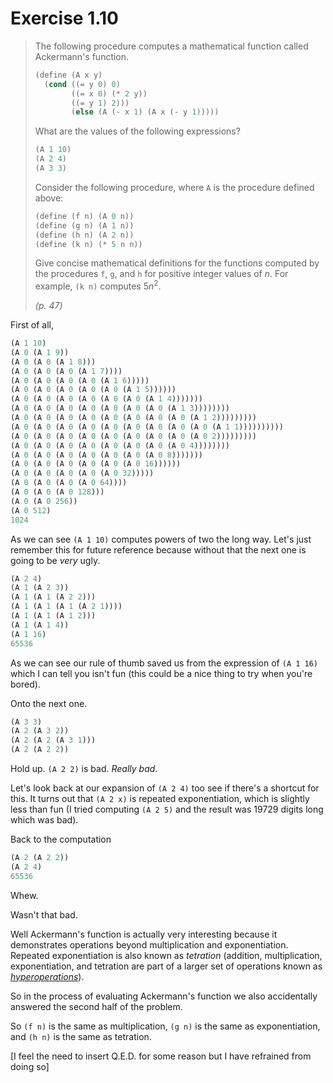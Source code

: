 # Exercise 1.10

> The following procedure computes a mathematical function called Ackermann's function.
>
> ```scheme
> (define (A x y)
>   (cond ((= y 0) 0)
>         ((= x 0) (* 2 y))
>         ((= y 1) 2)))
>         (else (A (- x 1) (A x (- y 1)))))
> ```
>
> What are the values of the following expressions?
>
> ```scheme
> (A 1 10)
> (A 2 4)
> (A 3 3)
> ```
>
> Consider the following procedure, where `A` is the procedure defined above:
>
> ```scheme
> (define (f n) (A 0 n))
> (define (g n) (A 1 n))
> (define (h n) (A 2 n))
> (define (k n) (* 5 n n))
> ```
>
> Give concise mathematical definitions for the functions computed by the procedures `f`, `g`, and `h` for positive integer values of $n$. For example, `(k n)` computes $5n^2$.
>
> *(p. 47)*

First of all,

```scheme
(A 1 10)
(A 0 (A 1 9))
(A 0 (A 0 (A 1 8)))
(A 0 (A 0 (A 0 (A 1 7))))
(A 0 (A 0 (A 0 (A 0 (A 1 6)))))
(A 0 (A 0 (A 0 (A 0 (A 0 (A 1 5))))))
(A 0 (A 0 (A 0 (A 0 (A 0 (A 0 (A 1 4)))))))
(A 0 (A 0 (A 0 (A 0 (A 0 (A 0 (A 0 (A 1 3))))))))
(A 0 (A 0 (A 0 (A 0 (A 0 (A 0 (A 0 (A 0 (A 1 2)))))))))
(A 0 (A 0 (A 0 (A 0 (A 0 (A 0 (A 0 (A 0 (A 0 (A 1 1))))))))))
(A 0 (A 0 (A 0 (A 0 (A 0 (A 0 (A 0 (A 0 (A 0 2)))))))))
(A 0 (A 0 (A 0 (A 0 (A 0 (A 0 (A 0 (A 0 4))))))))
(A 0 (A 0 (A 0 (A 0 (A 0 (A 0 (A 0 8)))))))
(A 0 (A 0 (A 0 (A 0 (A 0 (A 0 16))))))
(A 0 (A 0 (A 0 (A 0 (A 0 32)))))
(A 0 (A 0 (A 0 (A 0 64))))
(A 0 (A 0 (A 0 128)))
(A 0 (A 0 256))
(A 0 512)
1024
```

As we can see `(A 1 10)` computes powers of two the long way. Let's just remember this for future reference because without that the next one is going to be *very* ugly.

```scheme
(A 2 4)
(A 1 (A 2 3))
(A 1 (A 1 (A 2 2)))
(A 1 (A 1 (A 1 (A 2 1))))
(A 1 (A 1 (A 1 2)))
(A 1 (A 1 4))
(A 1 16)
65536
```

As we can see our rule of thumb saved us from the expression of `(A 1 16)` which I can tell you isn't fun (this could be a nice thing to try when you're bored).

Onto the next one.

```scheme
(A 3 3)
(A 2 (A 3 2))
(A 2 (A 2 (A 3 1)))
(A 2 (A 2 2))
```

Hold up. `(A 2 2)` is bad. *Really bad*.

Let's look back at our expansion of `(A 2 4)` too see if there's a shortcut for this. It turns out that `(A 2 x)` is repeated exponentiation, which is slightly less than fun (I tried computing `(A 2 5)` and the result was 19729 digits long which was bad).

Back to the computation

```scheme
(A 2 (A 2 2))
(A 2 4)
65536
```

Whew.

Wasn't that bad.

Well Ackermann's function is actually very interesting because it demonstrates operations beyond multiplication and exponentiation. Repeated exponentiation is also known as *tetration* (addition, multiplication, exponentiation, and tetration are part of a larger set of operations known as [*hyperoperations*](https://en.wikipedia.org/wiki/Hyperoperation)).

So in the process of evaluating Ackermann's function we also accidentally answered the second half of the problem.

So `(f n)` is the same as multiplication, `(g n)` is the same as exponentiation, and `(h n)` is the same as tetration.

[I feel the need to insert Q.E.D. for some reason but I have refrained from doing so]
